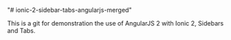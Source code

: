 "# ionic-2-sidebar-tabs-angularjs-merged" 

This is a git for demonstration the use of AngularJS 2 with Ionic 2, Sidebars and Tabs. 
